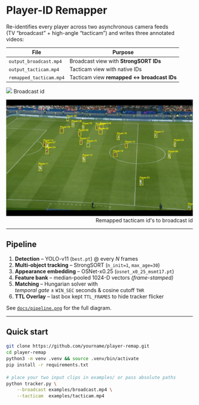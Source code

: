 # Player-ID Remapper

Re-identifies every player across two asynchronous camera feeds  
(TV “broadcast” + high-angle “tacticam”) and writes three annotated
videos:

| File | Purpose |
|------|---------|
| `output_broadcast.mp4` | Broadcast view with **StrongSORT IDs** |
| `output_tacticam.mp4`  | Tacticam view with native IDs |
| `remapped_tacticam.mp4`| Tacticam view **remapped ↔ broadcast IDs** |

<p align="left">
  <img src="results/ss1.png" width="600">
  <caption>Broadcast id</caption>
</p>
<p align="right">
  <img src="results/ss2.png" width="600">
  <caption>Remapped tacticam id's to broadcast id </caption>
</p>

---

## Pipeline

1. **Detection** – YOLO-v11 (`best.pt`) @ every *N* frames  
2. **Multi-object tracking** – StrongSORT (`n_init=1`, `max_age=30`)  
3. **Appearance embedding** – OSNet-x0.25 (`osnet_x0_25_msmt17.pt`)  
4. **Feature bank** – median-pooled 1024-D vectors *(frame-stamped)*  
5. **Matching** – Hungarian solver with  
   *temporal gate* ± `WIN_SEC` seconds & cosine cutoff `THR`  
6. **TTL Overlay** – last box kept `TTL_FRAMES` to hide tracker flicker  

See [`docs/pipeline.png`](docs/pipeline.png) for the full diagram.

---

## Quick start

```bash
git clone https://github.com/yourname/player-remap.git
cd player-remap
python3 -m venv .venv && source .venv/bin/activate
pip install -r requirements.txt

# place your two input clips in examples/ or pass absolute paths
python tracker.py \
    --broadcast examples/broadcast.mp4 \
    --tacticam  examples/tacticam.mp4

